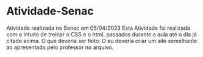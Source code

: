 # Atividade-Senac

Atividade realizada no Senac em 05/04/2023
Esta Atividade foi realizada com o intuito de treinar o CSS e o html, passados durante a aula até o dia já citado acima.
O que deveria ser feito:
O eu deveria criar um site semelhante ao apresentado pelo professor no arquivo.
